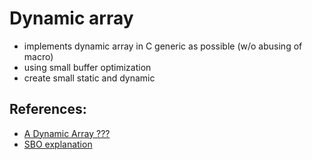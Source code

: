 # Dynamic array
- implements dynamic array in C generic as possible (w/o abusing of macro) 
- using small buffer optimization
- create small static and dynamic

## References:
- [A Dynamic Array ???](https://en.wikipedia.org/wiki/Dynamic_array)
- [SBO explanation](https://nullprogram.com/blog/2016/10/07/)
